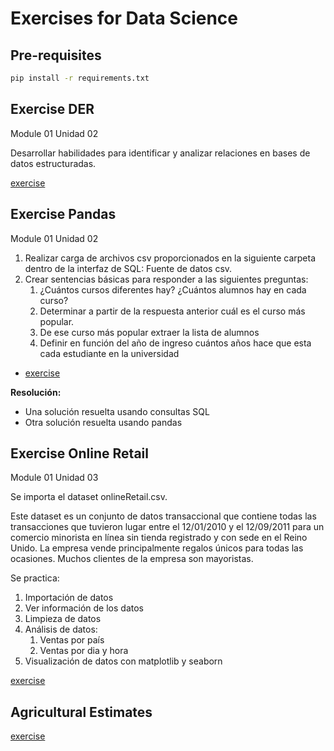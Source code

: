 # Exercises for Data Science

## Pre-requisites

```bash
pip install -r requirements.txt
```

## Exercise DER

Module 01 Unidad 02

Desarrollar habilidades para identificar y analizar relaciones en bases de datos estructuradas.

[exercise](https://github.com/FlavioLionelRita/utn-data-science-labs/blob/main/Exercises/01-DER/DER.pdf)

## Exercise Pandas

Module 01 Unidad 02

1. Realizar carga de archivos csv proporcionados en la siguiente carpeta dentro de la interfaz de SQL: Fuente de datos csv.
1. Crear sentencias básicas para responder a las siguientes preguntas:
    1. ¿Cuántos cursos diferentes hay? ¿Cuántos alumnos hay en cada curso?
    1. Determinar a partir de la respuesta anterior cuál es el curso más popular.
    1. De ese curso más popular extraer la lista de alumnos
    1. Definir en función del año de ingreso cuántos años hace que esta cada estudiante en la universidad

- [exercise](https://github.com/FlavioLionelRita/utn-data-science-labs/blob/main/Exercises/02-Pandas/labPanda.ipynb)

**Resolución:**

- Una solución resuelta usando consultas SQL
- Otra solución resuelta usando pandas

## Exercise Online Retail

Module 01 Unidad 03

Se importa el dataset onlineRetail.csv.

Este dataset es un conjunto de datos transaccional que contiene todas las transacciones que tuvieron lugar entre el 12/01/2010 y el 12/09/2011 para un comercio minorista en línea sin tienda registrado y con sede en el Reino Unido. La empresa vende principalmente regalos únicos para todas las ocasiones. Muchos clientes de la empresa son mayoristas.

Se practica:

1. Importación de datos
1. Ver información de los datos
1. Limpieza de datos
1. Análisis de datos:
   1. Ventas por país
   1. Ventas por dia y hora
1. Visualización de datos con matplotlib y seaborn

[exercise](https://github.com/FlavioLionelRita/utn-data-science-labs/blob/main/Exercises/03-OnlineRetail/lab.ipynb)

## Agricultural Estimates

[exercise](https://github.com/FlavioLionelRita/utn-data-science-labs/blob/main/Exercises/04-AgriculturalEstimates/AgriculturalEstimates.ipynb)
